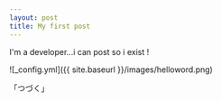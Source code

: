 ```yaml
---
layout: post
title: My first post
---
```


I'm a developer...i can post so i exist !

![_config.yml]({{ site.baseurl }}/images/helloword.png)

「つづく」